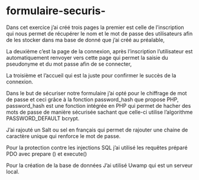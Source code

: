 # formulaire-securis-
Dans cet exercice j’ai créé trois pages la premier est celle de l’inscription qui nous permet de récupérer le nom et le mot de passe des utilisateurs afin de les stocker dans ma base de donné que j’ai créé au préalable,

 La deuxième c’est la page de la connexion, après l’inscription l’utilisateur est automatiquement renvoyer vers cette page qui permet la saisie du pseudonyme et du mot passe afin de se connecter,

La troisième et l’accueil qui est la juste pour confirmer le succès de la connexion.

Dans le but de sécuriser notre formulaire j’ai opté pour le chiffrage de mot de passe et ceci grâce à la fonction password_hash que propose PHP, password_hash est une fonction intégrée en PHP qui permet de hacher des mots de passe de manière sécurisée sachant que celle-ci utilise l’algorithme PASSWORD_DEFAULT  bcrypt. 

J’ai rajouté un Salt ou sel en français qui permet de rajouter une chaine de caractère unique qui renforce le mot de passe.

Pour la protection contre les injections SQL j’ai utilisé les requêtes préparé PDO avec 
prepare () et execute() 

Pour la création de la base de données J’ai utilisé Uwamp qui est un serveur local.





